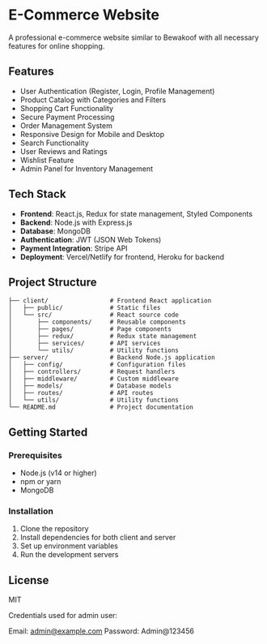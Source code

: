 # E-Commerce Website

A professional e-commerce website similar to Bewakoof with all necessary features for online shopping.

## Features

- User Authentication (Register, Login, Profile Management)
- Product Catalog with Categories and Filters
- Shopping Cart Functionality
- Secure Payment Processing
- Order Management System
- Responsive Design for Mobile and Desktop
- Search Functionality
- User Reviews and Ratings
- Wishlist Feature
- Admin Panel for Inventory Management

## Tech Stack

- **Frontend**: React.js, Redux for state management, Styled Components
- **Backend**: Node.js with Express.js
- **Database**: MongoDB
- **Authentication**: JWT (JSON Web Tokens)
- **Payment Integration**: Stripe API
- **Deployment**: Vercel/Netlify for frontend, Heroku for backend

## Project Structure

```
├── client/                 # Frontend React application
│   ├── public/             # Static files
│   └── src/                # React source code
│       ├── components/     # Reusable components
│       ├── pages/          # Page components
│       ├── redux/          # Redux state management
│       ├── services/       # API services
│       └── utils/          # Utility functions
├── server/                 # Backend Node.js application
│   ├── config/             # Configuration files
│   ├── controllers/        # Request handlers
│   ├── middleware/         # Custom middleware
│   ├── models/             # Database models
│   ├── routes/             # API routes
│   └── utils/              # Utility functions
└── README.md               # Project documentation
```

## Getting Started

### Prerequisites

- Node.js (v14 or higher)
- npm or yarn
- MongoDB

### Installation

1. Clone the repository
2. Install dependencies for both client and server
3. Set up environment variables
4. Run the development servers

## License

MIT


Credentials used for admin user:

Email: admin@example.com
Password: Admin@123456

